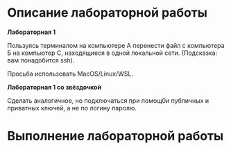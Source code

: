 # Описание лабораторной работы
**Лабораторная 1**

Пользуясь терминалом на компьютере А перенести файл с компьютера Б на компьютер С, находящиеся в одной локальной сети. (Подсказка: вам понадобится ssh).

Просьба использовать MacOS/Linux/WSL.

**Лабораторная 1 со звёздочкой**

Сделать аналогичное, но подключаться при помощ0и публичных и приватных ключей, а не по логину паролю.

# Выполнение лабораторной работы
